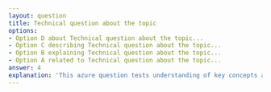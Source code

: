 ```yaml
---
layout: question
title: Technical question about the topic
options:
- Option D about Technical question about the topic...
- Option C describing Technical question about the topic...
- Option B explaining Technical question about the topic...
- Option A related to Technical question about the topic...
answer: 4
explanation: 'This azure question tests understanding of key concepts and best practices.'
---
```


